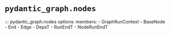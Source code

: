 # `pydantic_graph.nodes`

::: pydantic_graph.nodes
    options:
        members:
            - GraphRunContext
            - BaseNode
            - End
            - Edge
            - DepsT
            - RunEndT
            - NodeRunEndT
